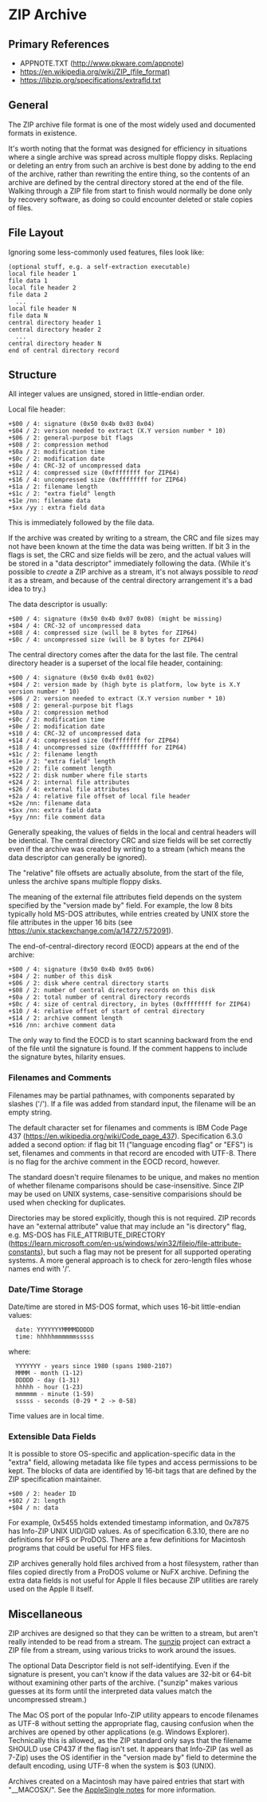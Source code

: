 ﻿# ZIP Archive #

## Primary References ##

- APPNOTE.TXT (http://www.pkware.com/appnote)
- https://en.wikipedia.org/wiki/ZIP_(file_format)
- https://libzip.org/specifications/extrafld.txt

## General ##

The ZIP archive file format is one of the most widely used and documented formats in existence.

It's worth noting that the format was designed for efficiency in situations where a single
archive was spread across multiple floppy disks.  Replacing or deleting an entry from such an
archive is best done by adding to the end of the archive, rather than rewriting the entire thing,
so the contents of an archive are defined by the central directory stored at the end of the file.
Walking through a ZIP file from start to finish would normally be done only by recovery software,
as doing so could encounter deleted or stale copies of files.

## File Layout ##

Ignoring some less-commonly used features, files look like:
```
(optional stuff, e.g. a self-extraction executable)
local file header 1
file data 1
local file header 2
file data 2
  ...
local file header N
file data N
central directory header 1
central directory header 2
  ...
central directory header N
end of central directory record
```

## Structure ##

All integer values are unsigned, stored in little-endian order.

Local file header:
```
+$00 / 4: signature (0x50 0x4b 0x03 0x04)
+$04 / 2: version needed to extract (X.Y version number * 10)
+$06 / 2: general-purpose bit flags
+$08 / 2: compression method
+$0a / 2: modification time
+$0c / 2: modification date
+$0e / 4: CRC-32 of uncompressed data
+$12 / 4: compressed size (0xffffffff for ZIP64)
+$16 / 4: uncompressed size (0xffffffff for ZIP64)
+$1a / 2: filename length
+$1c / 2: "extra field" length
+$1e /nn: filename data
+$xx /yy : extra field data
```

This is immediately followed by the file data.

If the archive was created by writing to a stream, the CRC and file sizes may not have been known
at the time the data was being written.  If bit 3 in the flags is set, the CRC and size fields
will be zero, and the actual values will be stored in a "data descriptor" immediately following
the data.  (While it's possible to *create* a ZIP archive as a stream, it's not always possible
to *read* it as a stream, and because of the central directory arrangement it's a bad idea to try.)

The data descriptor is usually:
```
+$00 / 4: signature (0x50 0x4b 0x07 0x08) (might be missing)
+$04 / 4: CRC-32 of uncompressed data
+$08 / 4: compressed size (will be 8 bytes for ZIP64)
+$0c / 4: uncompressed size (will be 8 bytes for ZIP64)
```

The central directory comes after the data for the last file.  The central directory
header is a superset of the local file header, containing:
```
+$00 / 4: signature (0x50 0x4b 0x01 0x02)
+$04 / 2: version made by (high byte is platform, low byte is X.Y version number * 10)
+$06 / 2: version needed to extract (X.Y version number * 10)
+$08 / 2: general-purpose bit flags
+$0a / 2: compression method
+$0c / 2: modification time
+$0e / 2: modification date
+$10 / 4: CRC-32 of uncompressed data
+$14 / 4: compressed size (0xffffffff for ZIP64)
+$18 / 4: uncompressed size (0xffffffff for ZIP64)
+$1c / 2: filename length
+$1e / 2: "extra field" length
+$20 / 2: file comment length
+$22 / 2: disk number where file starts
+$24 / 2: internal file attributes
+$26 / 4: external file attributes
+$2a / 4: relative file offset of local file header
+$2e /nn: filename data
+$xx /nn: extra field data
+$yy /nn: file comment data
```

Generally speaking, the values of fields in the local and central headers will be identical.  The
central directory CRC and size fields will be set correctly even if the archive was created by
writing to a stream (which means the data descriptor can generally be ignored).

The "relative" file offsets are actually absolute, from the start of the file, unless the archive
spans multiple floppy disks.

The meaning of the external file attributes field depends on the system specified by the
"version made by" field.  For example, the low 8 bits typically hold MS-DOS attributes, while
entries created by UNIX store the file attributes in the upper 16 bits (see
https://unix.stackexchange.com/a/14727/572091).

The end-of-central-directory record (EOCD) appears at the end of the archive:
```
+$00 / 4: signature (0x50 0x4b 0x05 0x06)
+$04 / 2: number of this disk
+$06 / 2: disk where central directory starts
+$08 / 2: number of central directory records on this disk
+$0a / 2: total number of central directory records
+$0c / 4: size of central directory, in bytes (0xffffffff for ZIP64)
+$10 / 4: relative offset of start of central directory
+$14 / 2: archive comment length
+$16 /nn: archive comment data
```

The only way to find the EOCD is to start scanning backward from the end of the file until the
signature is found.  If the comment happens to include the signature bytes, hilarity ensues.

### Filenames and Comments ###

Filenames may be partial pathnames, with components separated by slashes ('/').  If a file was
added from standard input, the filename will be an empty string.

The default character set for filenames and comments is IBM Code Page 437
(https://en.wikipedia.org/wiki/Code_page_437).  Specification 6.3.0 added a second option: if
flag bit 11 ("language encoding flag" or "EFS") is set, filenames and comments in that record
are encoded with UTF-8.  There is no flag for the archive comment in the EOCD record, however.

The standard doesn't require filenames to be unique, and makes no mention of whether filename
comparisons should be case-insensitive.  Since ZIP may be used on UNIX systems, case-sensitive
comparisions should be used when checking for duplicates.

Directories may be stored explicitly, though this is not required.  ZIP records have an "external
attribute" value that may include an "is directory" flag, e.g. MS-DOS has FILE_ATTRIBUTE_DIRECTORY
(https://learn.microsoft.com/en-us/windows/win32/fileio/file-attribute-constants), but such a flag
may not be present for all supported operating systems.  A more general approach is to check for
zero-length files whose names end with '/'.

### Date/Time Storage ###

Date/time are stored in MS-DOS format, which uses 16-bit little-endian values:
```
  date: YYYYYYYMMMMDDDDD
  time: hhhhhmmmmmmsssss
```
where:
```
  YYYYYYY - years since 1980 (spans 1980-2107)
  MMMM - month (1-12)
  DDDDD - day (1-31)
  hhhhh - hour (1-23)
  mmmmmm - minute (1-59)
  sssss - seconds (0-29 * 2 -> 0-58)
```

Time values are in local time.

### Extensible Data Fields ###

It is possible to store OS-specific and application-specific data in the "extra" field,
allowing metadata like file types and access permissions to be kept.  The blocks of data are
identified by 16-bit tags that are defined by the ZIP specification maintainer.
```
+$00 / 2: header ID
+$02 / 2: length
+$04 / n: data
```

For example, 0x5455 holds extended timestamp information, and 0x7875 has Info-ZIP UNIX UID/GID
values.  As of specification 6.3.10, there are no definitions for HFS or ProDOS.  There are a few
definitions for Macintosh programs that could be useful for HFS files.

ZIP archives generally hold files archived from a host filesystem, rather than files copied
directly from a ProDOS volume or NuFX archive.  Defining the extra data fields is not useful
for Apple II files because ZIP utilities are rarely used on the Apple II itself.

## Miscellaneous ##

ZIP archives are designed so that they can be written to a stream, but aren't really intended
to be read from a stream.  The [sunzip](https://github.com/madler/sunzip) project can extract
a ZIP file from a stream, using various tricks to work around the issues.

The optional Data Descriptor field is not self-identifying.  Even if the signature is present,
you can't know if the data values are 32-bit or 64-bit without examining other parts of the
archive.  ("sunzip" makes various guesses at its form until the interpreted data values match
the uncompressed stream.)

The Mac OS port of the popular Info-ZIP utility appears to encode filenames as UTF-8 without
setting the appropriate flag, causing confusion when the archives are opened by other
applications (e.g. Windows Explorer).  Technically this is allowed, as the ZIP standard only
says that the filename SHOULD use CP437 if the flag isn't set.  It appears that Info-ZIP (as well
as 7-Zip) uses the OS identifier in the "version made by" field to determine the default
encoding, using UTF-8 when the system is $03 (UNIX).

Archives created on a Macintosh may have paired entries that start with "__MACOSX/".  See the
[AppleSingle notes](AppleSingle-notes.md) for more information.
